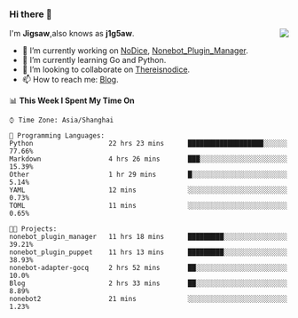 ### Hi there 👋

<a href="#">
  <img align="right" src="https://github-readme-stats.vercel.app/api?username=Jigsaw111&count_private=true&show_icons=true&title_color=80070B&text_color=B3B3B3&bg_color=212121&icon_color=80070B" />
</a>

I'm **Jigsaw**,also knows as **j1g5aw**.

- 🔭 I’m currently working on [NoDice](https://github.com/thereisnodice/nodice2), [Nonebot_Plugin_Manager](https://github.com/Jigsaw111/nonebot_plugin_manager).
- 🌱 I’m currently learning Go and Python.
- 👯 I’m looking to collaborate on [Thereisnodice](https://github.com/thereisnodice).
- 📫 How to reach me: [Blog](https://blog.maddestroyer.xyz/).

<!--START_SECTION:waka-->
📊 **This Week I Spent My Time On** 

```text
⌚︎ Time Zone: Asia/Shanghai

💬 Programming Languages: 
Python                   22 hrs 23 mins      ███████████████████░░░░░░   77.66% 
Markdown                 4 hrs 26 mins       ███░░░░░░░░░░░░░░░░░░░░░░   15.39% 
Other                    1 hr 29 mins        █░░░░░░░░░░░░░░░░░░░░░░░░   5.14% 
YAML                     12 mins             ░░░░░░░░░░░░░░░░░░░░░░░░░   0.73% 
TOML                     11 mins             ░░░░░░░░░░░░░░░░░░░░░░░░░   0.65%

🐱‍💻 Projects: 
nonebot_plugin_manager   11 hrs 18 mins      █████████░░░░░░░░░░░░░░░░   39.21% 
nonebot_plugin_puppet    11 hrs 13 mins      █████████░░░░░░░░░░░░░░░░   38.93% 
nonebot-adapter-gocq     2 hrs 52 mins       ██░░░░░░░░░░░░░░░░░░░░░░░   10.0% 
Blog                     2 hrs 33 mins       ██░░░░░░░░░░░░░░░░░░░░░░░   8.89% 
nonebot2                 21 mins             ░░░░░░░░░░░░░░░░░░░░░░░░░   1.23%

```


<!--END_SECTION:waka-->
